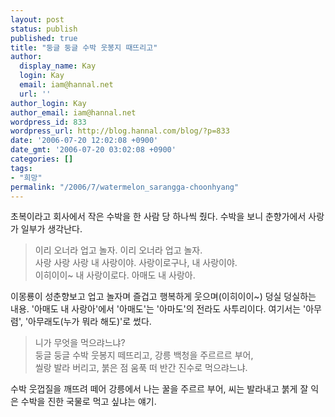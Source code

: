 ```yaml
---
layout: post
status: publish
published: true
title: "둥글 둥글 수박 웃봉지 때뜨리고"
author:
  display_name: Kay
  login: Kay
  email: iam@hannal.net
  url: ''
author_login: Kay
author_email: iam@hannal.net
wordpress_id: 833
wordpress_url: http://blog.hannal.com/blog/?p=833
date: '2006-07-20 12:02:08 +0900'
date_gmt: '2006-07-20 03:02:08 +0900'
categories: []
tags:
- "희망"
permalink: "/2006/7/watermelon_sarangga-choonhyang"
---
```

<p>초복이라고 회사에서 작은 수박을 한 사람 당 하나씩 줬다. 수박을 보니 춘향가에서 사랑가 일부가 생각난다.</p>
<blockquote><p>이리 오너라 업고 놀자. 이리 오너라 업고 놀자.<br />
사랑 사랑 사랑 내 사랑이야. 사랑이로구나, 내 사랑이야.<br />
이히이이~ 내 사랑이로다. 아매도 내 사랑아.
</p></blockquote>
<p>이몽룡이 성춘향보고 업고 놀자며 즐겁고 행복하게 웃으며(이히이이~) 덩실 덩실하는 내용. '아매도 내 사랑아'에서 '아매도'는 '아마도'의 전라도 사투리이다. 여기서는 '아무렴', '아무래도(누가 뭐라 해도)'로 썼다.</p>
<blockquote><p>니가 무엇을 먹으랴느냐?<br />
둥글 둥글 수박 웃봉지 떼뜨리고, 강릉 백청을 주르르르 부어,<br />
씰랑 발라 버리고, 붉은 점 움푹 떠 반간 진수로 먹으랴느냐.
</p></blockquote>
<p>수박 웃껍질을 깨뜨려 떼어 강릉에서 나는 꿀을 주르르 부어, 씨는 발라내고 붉게 잘 익은 수박을 진한 국물로 먹고 싶냐는 얘기.</p>
